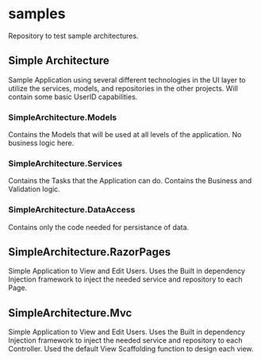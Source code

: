 # samples
Repository to test sample architectures.

## Simple Architecture
Sample Application using several different technologies in the UI layer to utilize the services, models, and repositories in the other projects.  Will contain some basic UserID capabilities.

### SimpleArchitecture.Models
Contains the Models that will be used at all levels of the application.  No business logic here. 

### SimpleArchitecture.Services
Contains the Tasks that the Application can do. Contains the Business and Validation logic.

### SimpleArchitecture.DataAccess
Contains only the code needed for persistance of data.

## SimpleArchitecture.RazorPages
Simple Application to View and Edit Users.  Uses the Built in dependency Injection framework to inject the needed service and repository to each Page.

## SimpleArchitecture.Mvc
Simple Application to View and Edit Users.  Uses the Built in dependency Injection framework to inject the needed service and repository to each Controller. 
Used the default View Scaffolding function to design each view.

